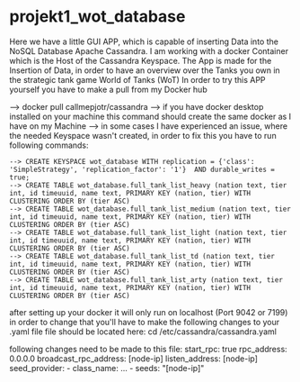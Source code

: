 # projekt1_wot_database
Here we have a little GUI APP, which is capable of inserting Data into the NoSQL Database Apache Cassandra.
I am working with a docker Container which is the Host of the Cassandra Keyspace.
The App is made for the Insertion of Data, in order to have an overview over the Tanks you own in the strategic tank game World of Tanks (WoT)
In order to try this APP yourself you have to make a pull from my Docker hub

--> docker pull callmepjotr/cassandra
--> if you have docker desktop installed on your machine this command should create the same docker as I have on my Machine
--> in some cases I have experienced an issue, where the needed Keyspace wasn't created, in order to fix this you have to run following commands:


    --> CREATE KEYSPACE wot_database WITH replication = {'class': 'SimpleStrategy', 'replication_factor': '1'}  AND durable_writes = true;
    --> CREATE TABLE wot_database.full_tank_list_heavy (nation text, tier int, id timeuuid, name text, PRIMARY KEY (nation, tier) WITH CLUSTERING ORDER BY (tier ASC)
    --> CREATE TABLE wot_database.full_tank_list_medium (nation text, tier int, id timeuuid, name text, PRIMARY KEY (nation, tier) WITH CLUSTERING ORDER BY (tier ASC)
    --> CREATE TABLE wot_database.full_tank_list_light (nation text, tier int, id timeuuid, name text, PRIMARY KEY (nation, tier) WITH CLUSTERING ORDER BY (tier ASC)
    --> CREATE TABLE wot_database.full_tank_list_td (nation text, tier int, id timeuuid, name text, PRIMARY KEY (nation, tier) WITH CLUSTERING ORDER BY (tier ASC)
    --> CREATE TABLE wot_database.full_tank_list_arty (nation text, tier int, id timeuuid, name text, PRIMARY KEY (nation, tier) WITH CLUSTERING ORDER BY (tier ASC)

after setting up your docker it will only run on localhost (Port 9042 or 7199)
in order to change that you'll have to make the following changes to your .yaml file
file should be located here: cd /etc/cassandra/cassandra.yaml

following changes need to be made to this file:
        start_rpc: true
        rpc_address: 0.0.0.0
        broadcast_rpc_address: [node-ip]
        listen_address: [node-ip]
        seed_provider:
            - class_name: ...
            - seeds: "[node-ip]"

